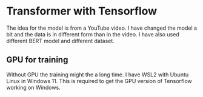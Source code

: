 # Transformer with Tensorflow

The idea for the model is from a YouTube video. I have changed the model a bit and the data is in different form than in the video. I have also used different BERT model and different dataset.

## GPU for training

Without GPU the training might the a long time. I have WSL2 with Ubuntu Linux in Windows 11. This is required to get the GPU version of Tensorflow working on Windows.
